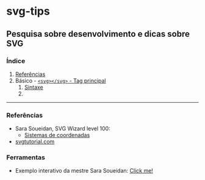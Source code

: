 # svg-tips

## Pesquisa sobre desenvolvimento e dicas sobre SVG

### Índice

1. [Referências](#referencias)
2. Básico - [`<svg></svg>` - Tag principal](#)
    1. [Sintaxe](#sintaxe)
    2. 


<a id="referencias"></a>

---

### Referências

- Sara Soueidan, SVG Wizard level 100:
  - [Sistemas de coordenadas](http://www.sarasoueidan.com/blog/svg-coordinate-systems/)
- [svgtutorial.com](http://svgtutorial.com/)

### Ferramentas

- Exemplo interativo da mestre Sara Soueidan: [Click me!](http://www.sarasoueidan.com/demos/interactive-svg-coordinate-system/)